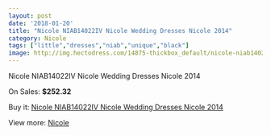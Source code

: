 ```yaml
---
layout: post
date: '2018-01-20'
title: "Nicole NIAB14022IV Nicole Wedding Dresses Nicole 2014"
category: Nicole
tags: ["little","dresses","niab","unique","black"]
image: http://img.hectodress.com/14875-thickbox_default/nicole-niab14022iv-nicole-wedding-dresses-nicole-2014.jpg
---
```

Nicole NIAB14022IV Nicole Wedding Dresses Nicole 2014

On Sales: **$252.32**
<a href="https://www.hectodress.com/nicole/7189-nicole-niab14022iv-nicole-wedding-dresses-nicole-2014.html"><amp-img layout="responsive" width="600" height="600" src="//img.hectodress.com/14875-thickbox_default/nicole-niab14022iv-nicole-wedding-dresses-nicole-2014.jpg" alt="Nicole NIAB14022IV Nicole Wedding Dresses Nicole 2014 0" /></a>
<a href="https://www.hectodress.com/nicole/7189-nicole-niab14022iv-nicole-wedding-dresses-nicole-2014.html"><amp-img layout="responsive" width="600" height="600" src="//img.hectodress.com/14877-thickbox_default/nicole-niab14022iv-nicole-wedding-dresses-nicole-2014.jpg" alt="Nicole NIAB14022IV Nicole Wedding Dresses Nicole 2014 1" /></a>
<a href="https://www.hectodress.com/nicole/7189-nicole-niab14022iv-nicole-wedding-dresses-nicole-2014.html"><amp-img layout="responsive" width="600" height="600" src="//img.hectodress.com/14876-thickbox_default/nicole-niab14022iv-nicole-wedding-dresses-nicole-2014.jpg" alt="Nicole NIAB14022IV Nicole Wedding Dresses Nicole 2014 2" /></a>

Buy it: [Nicole NIAB14022IV Nicole Wedding Dresses Nicole 2014](https://www.hectodress.com/nicole/7189-nicole-niab14022iv-nicole-wedding-dresses-nicole-2014.html "Nicole NIAB14022IV Nicole Wedding Dresses Nicole 2014")

View more: [Nicole](https://www.hectodress.com/125-nicole "Nicole")